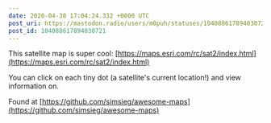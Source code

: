 ```yaml
---
date: 2020-04-30 17:04:24.332 +0000 UTC
post_uri: https://mastodon.radio/users/m0puh/statuses/104088617894030721
post_id: 104088617894030721
---
```

This satellite map is super cool: [https://maps.esri.com/rc/sat2/index.html](https://maps.esri.com/rc/sat2/index.html)

You can click on each tiny dot (a satellite's current location!) and view information on.

Found at [https://github.com/simsieg/awesome-maps](https://github.com/simsieg/awesome-maps)


